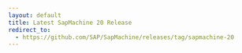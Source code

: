 ```yaml
---
layout: default
title: Latest SapMachine 20 Release
redirect_to:
  - https://github.com/SAP/SapMachine/releases/tag/sapmachine-20
---
```

